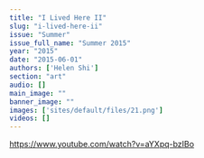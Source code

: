 ```yaml
---
title: "I Lived Here II"
slug: "i-lived-here-ii"
issue: "Summer"
issue_full_name: "Summer 2015"
year: "2015"
date: "2015-06-01"
authors: ['Helen Shi']
section: "art"
audio: []
main_image: ""
banner_image: ""
images: ['sites/default/files/21.png']
videos: []
---
```

https://www.youtube.com/watch?v=aYXpq-bzIBo


